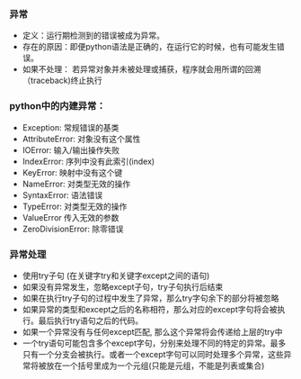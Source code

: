 ### 异常

- 定义：运行期检测到的错误被成为异常。
- 存在的原因：即便python语法是正确的，在运行它的时候，也有可能发生错误。
- 如果不处理： 若异常对象并未被处理或捕获，程序就会用所谓的回溯（traceback)终止执行

### python中的内建异常：

- Exception: 常规错误的基类
- AttributeError: 对象没有这个属性
- IOError: 输入/输出操作失败
- IndexError: 序列中没有此索引(index)
- KeyError: 映射中没有这个键
- NameError: 对类型无效的操作
- SyntaxError: 语法错误
- TypeError: 对类型无效的操作
- ValueError 传入无效的参数
- ZeroDivisionError: 除零错误

### 异常处理

- 使用try子句 (在关键字try和关键字except之间的语句)
- 如果没有异常发生，忽略except子句，try子句执行后结束
- 如果在执行try子句的过程中发生了异常，那么try字句余下的部分将被忽略
- 如果异常的类型和except之后的名称相符，那么对应的except字句将会被执行。最后执行try语句之后的代码。
- 如果一个异常没有与任何except匹配, 那么这个异常将会传递给上层的try中
- 一个try语句可能包含多个except字句，分别来处理不同的特定的异常。最多只有一个分支会被执行。或者一个except字句可以同时处理多个异常，这些异常将被放在一个括号里成为一个元组(只能是元组，不能是列表或集合)

